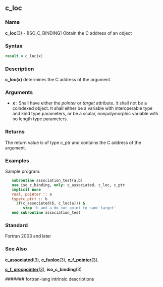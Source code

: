 ## c_loc

### **Name**

**c_loc**(3) - \[ISO_C_BINDING\] Obtain the C address of an object

### **Syntax**

```fortran
result = c_loc(x)
```

### **Description**

**c_loc(x)** determines the C address of the argument.

### **Arguments**

- **x**
  : Shall have either the _pointer_ or _target_ attribute. It shall not be a
  coindexed object. It shall either be a variable with interoperable
  type and kind type parameters, or be a scalar, nonpolymorphic
  variable with no length type parameters.

### **Returns**

The return value is of type c_ptr and contains the C address of the
argument.

### **Examples**

Sample program:

```fortran
   subroutine association_test(a,b)
   use iso_c_binding, only: c_associated, c_loc, c_ptr
   implicit none
   real, pointer :: a
   type(c_ptr) :: b
     if(c_associated(b, c_loc(a))) &
        stop 'b and a do not point to same target'
   end subroutine association_test
```

### **Standard**

Fortran 2003 and later

### **See Also**

[**c_associated**(3)](C_ASSOCIATED),
[**c_funloc**(3)](C_FUNLOC),
[**c_f_pointer**(3)](C_F_POINTER),

[**c_f_procpointer**(3)](C_F_PROCPOINTER),
**iso_c_binding**(3)

####### fortran-lang intrinsic descriptions
